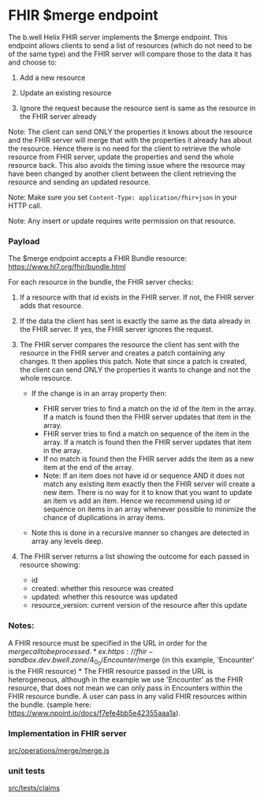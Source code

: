 # FHIR $merge endpoint

The b.well Helix FHIR server implements the $merge endpoint.  This endpoint allows clients to send a list of resources (which do not need to be of the same type) and the FHIR server will compare those to the data it has and choose to:
1. Add a new resource
2. Update an existing resource

3. Ignore the request because the resource sent is same as the resource in the FHIR server already

Note: The client can send ONLY the properties it knows about the resource and the FHIR server will merge that with the properties it already has about the resource.  Hence there is no need for the client to retrieve the whole resource from FHIR server, update the properties and send the whole resource back.  This also avoids the timing issue where the resource may have been changed by another client between the client retrieving the resource and sending an updated resource.

Note: Make sure you set `Content-Type: application/fhir+json` in your HTTP call.

Note: Any insert or update requires write permission on that resource.


### Payload
The $merge endpoint accepts a FHIR Bundle resource:  https://www.hl7.org/fhir/bundle.html

For each resource in the bundle, the FHIR server checks:

1. If a resource with that id exists in the FHIR server.  If not, the FHIR server adds that resource.
2. If the data the client has sent is exactly the same as the data already in the FHIR server.  If yes, the FHIR server ignores the request.
3. The FHIR server compares the resource the client has sent with the resource in the FHIR server and creates a patch containing any changes.  It then applies this patch.  Note that since a patch is created, the client can send ONLY the properties it wants to change and not the whole resource.
    * If the change is in an array property then:
        * FHIR server tries to find a match on the id of the item in the array.  If a match is found then the FHIR server updates that item in the array.
        * FHIR server tries to find a match on sequence of the item in the array.  If a match is found then the FHIR server updates that item in the array.
        * If no match is found then the FHIR server adds the item as a new item at the end of the array.
        * Note: If an item does not have id or sequence AND it does not match any existing item exactly then the FHIR server will create a new item. There is no way for it to know that you want to update an item vs add an item.  Hence we recommend using id or sequence on items in an array whenever possible to minimize the chance of duplications in array items.

    * Note this is done in a recursive manner so changes are detected in array any levels deep.

4. The FHIR server returns a list showing the outcome for each passed in resource showing:
    * id
    * created: whether this resource was created
    * updated: whether this resource was updated
    * resource_version: current version of the resource after this update

### Notes:
A FHIR resource must be specified in the URL in order for the $merge call to be processed.
    * ex. https://fhir-sandbox.dev.bwell.zone/4_0_0/Encounter/$merge (in this example, 'Encounter' is the FHIR resource)
    * The FHIR resource passed in the URL is heterogeneous, although in the example we use 'Encounter' as the FHIR resource, that does not mean we can only pass in Encounters within the FHIR resource bundle.  A user can pass in any valid FHIR resources within the bundle. (sample here: https://www.npoint.io/docs/f7efe4bb5e42355aaa1a).
  
### Implementation in FHIR server
[src/operations/merge/merge.js](src/operations/merge/merge.js)


### unit tests
[src/tests/claims](src/tests/claims)

